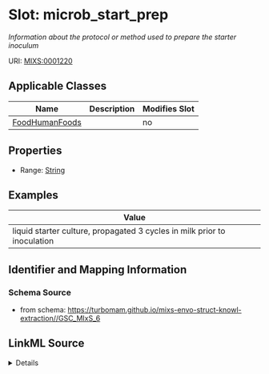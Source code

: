 # Slot: microb_start_prep


_Information about the protocol or method used to prepare the starter inoculum_



URI: [MIXS:0001220](https://w3id.org/mixs/0001220)



<!-- no inheritance hierarchy -->




## Applicable Classes

| Name | Description | Modifies Slot |
| --- | --- | --- |
[FoodHumanFoods](FoodHumanFoods.md) |  |  no  |







## Properties

* Range: [String](String.md)






## Examples

| Value |
| --- |
| liquid starter culture, propagated 3 cycles in milk prior to inoculation |

## Identifier and Mapping Information







### Schema Source


* from schema: https://turbomam.github.io/mixs-envo-struct-knowl-extraction//GSC_MIxS_6




## LinkML Source

<details>
```yaml
name: microb_start_prep
description: Information about the protocol or method used to prepare the starter
  inoculum
title: microbial starter preparation
notes:
- microbial
- preparation
examples:
- value: liquid starter culture, propagated 3 cycles in milk prior to inoculation
from_schema: https://turbomam.github.io/mixs-envo-struct-knowl-extraction//GSC_MIxS_6
rank: 1000
slot_uri: MIXS:0001220
multivalued: false
alias: microb_start_prep
domain_of:
- FoodHumanFoods
range: string
required: false
recommended: false

```
</details>